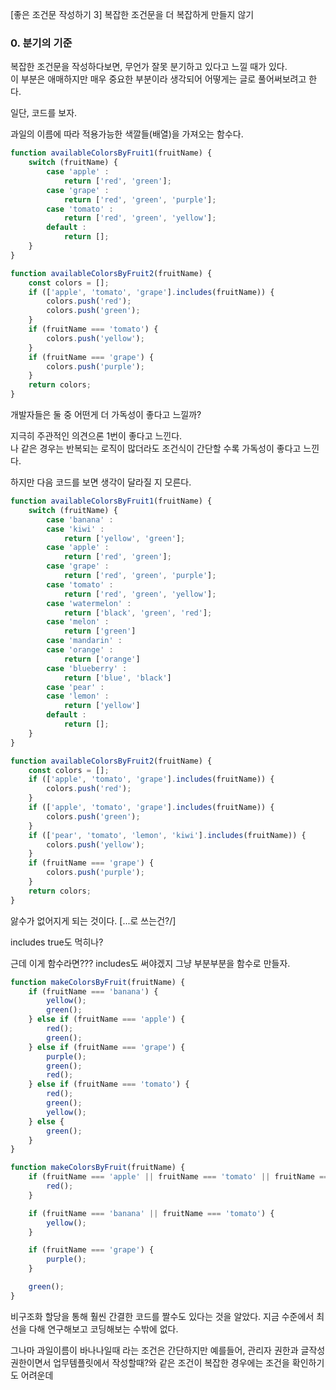 [좋은 조건문 작성하기 3] 복잡한 조건문을 더 복잡하게 만들지 않기

### 0. 분기의 기준

복잡한 조건문을 작성하다보면, 무언가 잘못 분기하고 있다고 느낄 때가 있다.  
이 부분은 애매하지만 매우 중요한 부분이라 생각되어 어떻게는 글로 풀어써보려고 한다.

일단, 코드를 보자.

과일의 이름에 따라 적용가능한 색깔들(배열)을 가져오는 함수다.

```js
function availableColorsByFruit1(fruitName) {
    switch (fruitName) {
        case 'apple' :
            return ['red', 'green'];
        case 'grape' :
            return ['red', 'green', 'purple'];
        case 'tomato' :
            return ['red', 'green', 'yellow'];
        default :
            return [];
    }
}

function availableColorsByFruit2(fruitName) {
    const colors = [];
    if (['apple', 'tomato', 'grape'].includes(fruitName)) {
        colors.push('red');
        colors.push('green');
    }
    if (fruitName === 'tomato') {
        colors.push('yellow');
    }
    if (fruitName === 'grape') {
        colors.push('purple');
    }
    return colors;
}
```

개발자들은 둘 중 어떤게 더 가독성이 좋다고 느낄까?

지극히 주관적인 의견으론 1번이 좋다고 느낀다.  
나 같은 경우는 반복되는 로직이 많더라도 조건식이 간단할 수록 가독성이 좋다고 느낀다.

하지만 다음 코드를 보면 생각이 달라질 지 모른다.

```js
function availableColorsByFruit1(fruitName) {
    switch (fruitName) {
        case 'banana' :
        case 'kiwi' :
            return ['yellow', 'green'];
        case 'apple' :
            return ['red', 'green'];
        case 'grape' :
            return ['red', 'green', 'purple'];
        case 'tomato' :
            return ['red', 'green', 'yellow'];
        case 'watermelon' :
            return ['black', 'green', 'red'];
        case 'melon' :
            return ['green']
        case 'mandarin' :
        case 'orange' :
            return ['orange']
        case 'blueberry' :
            return ['blue', 'black']
        case 'pear' :
        case 'lemon' :
            return ['yellow']
        default :
            return [];
    }
}

function availableColorsByFruit2(fruitName) {
    const colors = [];
    if (['apple', 'tomato', 'grape'].includes(fruitName)) {
        colors.push('red');
    }
    if (['apple', 'tomato', 'grape'].includes(fruitName)) {
        colors.push('green');
    }
    if (['pear', 'tomato', 'lemon', 'kiwi'].includes(fruitName)) {
        colors.push('yellow');
    }
    if (fruitName === 'grape') {
        colors.push('purple');
    }
    return colors;
}
```

앓수가 없어지게 되는 것이다.
[...로 쓰는건?/]

includes true도 먹히나?

근데 이게 함수라면??? includes도 써야겠지 그냥 부분부분을 함수로 만들자.

```js
function makeColorsByFruit(fruitName) {
    if (fruitName === 'banana') {
        yellow();
        green();
    } else if (fruitName === 'apple') {
        red();
        green();
    } else if (fruitName === 'grape') {
        purple();
        green();
        red();
    } else if (fruitName === 'tomato') {
        red();
        green();
        yellow();
    } else {
        green();
    }
}

function makeColorsByFruit(fruitName) {
    if (fruitName === 'apple' || fruitName === 'tomato' || fruitName === 'grape') {
        red();
    }

    if (fruitName === 'banana' || fruitName === 'tomato') {
        yellow();
    }

    if (fruitName === 'grape') {
        purple();
    }

    green();
}
```

비구조화 할당을 통해 훨씬 간결한 코드를 짤수도 있다는 것을 알았다.
지금 수준에서 최선을 다해 연구해보고 코딩해보는 수밖에 없다.

그나마 과일이름이 바나나일때 라는 조건은 간단하지만 예를들어, 관리자 권한과 글작성 권한이면서 업무템플릿에서 작성할때?와 같은 조건이 복잡한 경우에는 조건을 확인하기도 어려운데 